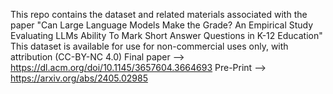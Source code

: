 This repo contains the dataset and related materials associated with the paper "Can Large Language Models Make the Grade? An Empirical Study Evaluating LLMs Ability To Mark Short Answer Questions in K-12 Education"
This dataset is available for use for non-commercial uses only, with attribution (CC-BY-NC 4.0)
Final paper --> https://dl.acm.org/doi/10.1145/3657604.3664693
Pre-Print --> https://arxiv.org/abs/2405.02985

